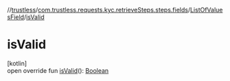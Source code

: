 //[trustless](../../../index.md)/[com.trustless.requests.kyc.retrieveSteps.steps.fields](../index.md)/[ListOfValuesField](index.md)/[isValid](is-valid.md)

# isValid

[kotlin]\
open override fun [isValid](is-valid.md)(): [Boolean](https://kotlinlang.org/api/latest/jvm/stdlib/kotlin/-boolean/index.html)

